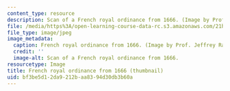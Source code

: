 ```yaml
---
content_type: resource
description: Scan of a French royal ordinance from 1666. (Image by Prof. Jeffrey Ravel.)
file: /media/https%3A/open-learning-course-data-rc.s3.amazonaws.com/21h-931-seminar-in-historical-methods-spring-2003/bf3be5d12da9212baa8394d30db3b60a_21h-931s03.jpg
file_type: image/jpeg
image_metadata:
  caption: French royal ordinance from 1666. (Image by Prof. Jeffrey Ravel.)
  credit: ''
  image-alt: Scan of a French royal ordinance from 1666.
resourcetype: Image
title: French royal ordinance from 1666 (thumbnail)
uid: bf3be5d1-2da9-212b-aa83-94d30db3b60a
---
```

